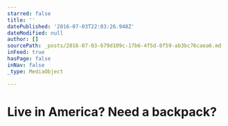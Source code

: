 ```yaml
---
starred: false
title: ''
datePublished: '2016-07-03T22:03:26.948Z'
dateModified: null
author: []
sourcePath: _posts/2016-07-03-679d109c-17b6-4f5d-8f59-ab3bc76caea6.md
inFeed: true
hasPage: false
inNav: false
_type: MediaObject

---
```

# Live in America? Need a backpack?